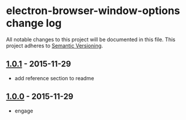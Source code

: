 # electron-browser-window-options change log

All notable changes to this project will be documented in this file.
This project adheres to [Semantic Versioning](http://semver.org/).

## [1.0.1] - 2015-11-29
* add reference section to readme

## [1.0.0] - 2015-11-29
* engage

[1.0.1]: https://github.com/ngoldman/electron-browser-window-options/compare/v1.0.0...v1.0.1
[1.0.0]: https://github.com/ngoldman/electron-browser-window-options/releases/tag/v1.0.0

